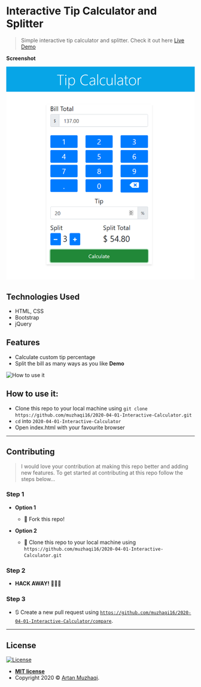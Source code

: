 # Interactive Tip Calculator and Splitter

> Simple interactive tip calculator and splitter. Check it out here [Live Demo](https://muzhaqi16.github.io/2020-04-01-Interactive-Calculator/)

**Screenshot**

![App screenshot](screenshot.png)

## Technologies Used

- HTML, CSS
- Bootstrap
- jQuery

## Features

- Calculate custom tip percentage
- Split the bill as many ways as you like
**Demo**

![How to use it](http://g.recordit.co/14IUShqNPq.gif)

## How to use it:

- Clone this repo to your local machine using ```git clone https://github.com/muzhaqi16/2020-04-01-Interactive-Calculator.git```
- ```cd``` into ```2020-04-01-Interactive-Calculator```
- Open index.html with your favourite browser

---

## Contributing

> I would love your contribution at making this repo better and adding new features. 
> To get started at contributing at this repo follow the steps below...

### Step 1

- **Option 1**
    - 🍴 Fork this repo!

- **Option 2**
    - 👯 Clone this repo to your local machine using `https://github.com/muzhaqi16/2020-04-01-Interactive-Calculator.git`

### Step 2

- **HACK AWAY!** 🔨🔨🔨

### Step 3

- 🔃 Create a new pull request using <a href="hhttps://github.com/muzhaqi16/2020-04-01-Interactive-Calculator/compare" target="_blank">`https://github.com/muzhaqi16/2020-04-01-Interactive-Calculator/compare`</a>.

---

## License

[![License](http://img.shields.io/:license-mit-blue.svg?style=flat-square)](http://badges.mit-license.org)

- **[MIT license](http://opensource.org/licenses/mit-license.php)**
- Copyright 2020 © <a href="http://muzhaqi.com" target="_blank">Artan Muzhaqi</a>.